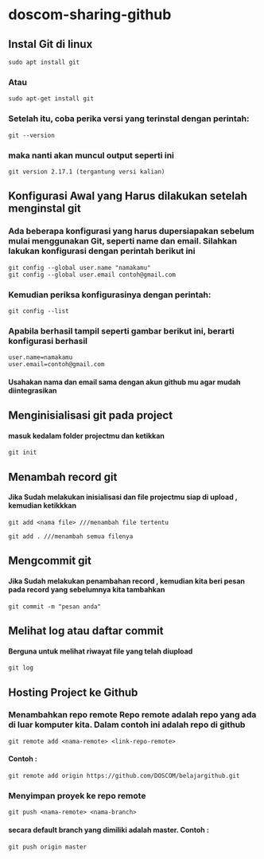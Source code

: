 # doscom-sharing-github

## Instal Git di linux

``` 
sudo apt install git 
```

### Atau

``` 
sudo apt-get install git
```

### Setelah itu, coba perika versi yang terinstal dengan perintah:

```
git --version
```
### maka nanti akan muncul output seperti ini

```
git version 2.17.1 (tergantung versi kalian)
```



##  Konfigurasi Awal yang Harus dilakukan setelah menginstal git

### Ada beberapa konfigurasi yang harus dupersiapakan sebelum mulai menggunakan Git, seperti name dan email. Silahkan lakukan konfigurasi dengan perintah berikut ini

```
git config --global user.name "namakamu"
git config --global user.email contoh@gmail.com
``` 
### Kemudian periksa konfigurasinya dengan perintah:

```
git config --list
```

### Apabila berhasil tampil seperti gambar berikut ini, berarti konfigurasi berhasil

```
user.name=namakamu
user.email=contoh@gmail.com
```
#### Usahakan nama dan email sama dengan akun github mu agar mudah diintegrasikan




## Menginisialisasi git pada project

#### masuk kedalam folder projectmu dan ketikkan

```
git init
```
## Menambah record git 

#### Jika Sudah melakukan inisialisasi dan file projectmu siap di upload , kemudian ketikkkan

```
git add <nama file> ///menambah file tertentu

git add . ///menambah semua filenya
```

## Mengcommit git

#### Jika Sudah melakukan penambahan record , kemudian kita beri pesan pada record yang sebelumnya kita tambahkan 

```
git commit -m "pesan anda"
```

## Melihat log atau daftar commit

#### Berguna untuk melihat riwayat file yang telah diupload

```
git log
```




## Hosting Project ke Github

### Menambahkan repo remote Repo remote adalah repo yang ada di luar komputer kita. Dalam contoh ini adalah repo di github

```
git remote add <nama-remote> <link-repo-remote>
``` 
#### Contoh :

```
git remote add origin https://github.com/DOSCOM/belajargithub.git
```

### Menyimpan proyek ke repo remote

```
git push <nama-remote> <nama-branch>
```
#### secara default branch yang dimiliki adalah master. Contoh :

```
git push origin master
```

